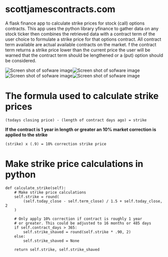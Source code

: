# scottjamescontracts.com
A flask finance app to calculate strike prices for stock (call) options contracts. This app uses the python library yfinance to gather data on any stock ticker then combines the retrieved data with a contract term of the user choice to formulate a strike price for that options contract. All contract term available are actual available contracts on the market. f the contract term returns a strike price lower than the current price the user will be warned that the contract term should be lengthened or a (put) option should be considered.

![Screen shot of sofware image](https://github.com/graylagx2/Images/blob/master/home.png)![Screen shot of sofware image](https://github.com/graylagx2/Images/blob/master/contract_expiration.png)
![Screen shot of sofware image](https://github.com/graylagx2/Images/blob/master/contract_data.png)![Screen shot of sofware image](https://github.com/graylagx2/Images/blob/master/C_data_err.png)

 # The formula used to calculate strike prices

    (todays closing price) - (length of contract days ago) = strike

**If the contract is 1 year in length or greater an 10% market correction is applied to the strike**

    (strike) x (.9) = 10% correction strike price

# Make strike price calculations in python

    def calculate_strike(self):
        # Make strike price calculations
        self.strike = round(
            (self.today_close - self.term_close) / 1.5 + self.today_close, 2
        )

        # Only apply 10% correction if contract is roughly 1 year
        # or greater. This could be adjusted to 16 months or 485 days
        if self.contract_days > 365:
            self.strike_shaved = round(self.strike * .90, 2)
        else:
            self.strike_shaved = None

        return self.strike, self.strike_shaved
